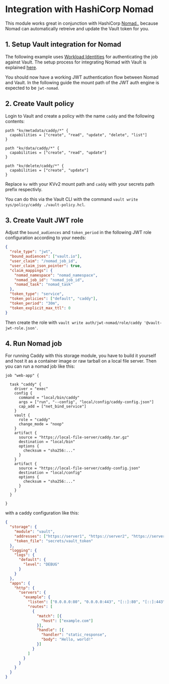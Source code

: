 # Integration with HashiCorp Nomad
This module works great in conjunction with HashiCorp [Nomad.](https://www.nomadproject.io/), because Nomad can automatically retreive and update the Vault token for you.

## 1. Setup Vault integration for Nomad

The following example uses [Workload Identities](https://developer.hashicorp.com/nomad/docs/concepts/workload-identity) for authenticating the job against Vault. The setup process for integrating Nomad with Vault is explained [here](https://developer.hashicorp.com/nomad/tutorials/integrate-vault/vault-acl). 

You should now have a working JWT authentication flow between Nomad and Vault. In the following guide the mount path of the JWT auth engine is expected to be `jwt-nomad`.

## 2. Create Vault policy
Login to Vault and create a policy with the name `caddy` and the following contents:
```hcl
path "kv/metadata/caddy/*" {
  capabilities = ["create", "read", "update", "delete", "list"]
}

path "kv/data/caddy/*" {
  capabilities = ["create", "read", "update"]
}

path "kv/delete/caddy/*" {
  capabilities = ["create", "update"]
}
```
Replace `kv` with your KVv2 mount path and `caddy` with your secrets path prefix respectivly.

You can do this via the Vault CLI with the command `vault write sys/policy/caddy ./vault-policy.hcl`.

## 3. Create Vault JWT role
Adjust the `bound_audiences` and `token_period` in the following JWT role configuration according to your needs:
```json
{
  "role_type": "jwt",
  "bound_audiences": ["vault.io"],
  "user_claim": "/nomad_job_id",
  "user_claim_json_pointer": true,
  "claim_mappings": {
    "nomad_namespace": "nomad_namespace",
    "nomad_job_id": "nomad_job_id",
    "nomad_task": "nomad_task"
  },
  "token_type": "service",
  "token_policies": ["default", "caddy"],
  "token_period": "30m",
  "token_explicit_max_ttl": 0
}

```
Then create the role with `vault write auth/jwt-nomad/role/caddy '@vault-jwt-role.json'`.

## 4. Run Nomad job
For running Caddy with this storage module, you have to build it yourself and host it as a container image or raw tarball on a local file server. Then you can run a nomad job like this:
```hcl
job "web-app" {

  task "caddy" {
    driver = "exec"
    config {
      command = "local/bin/caddy"
      args = ["run", "--config", "local/config/caddy-config.json"]
      cap_add = ["net_bind_service"]
    }
    vault {
      role = "caddy"
      change_mode = "noop"
    }
    artifact {
      source = "https://local-file-server/caddy.tar.gz"
      destination = "local/bin"
      options {
        checksum = "sha256:..."
      }
    }
    artifact {
      source = "https://local-file-server/caddy-config.json"
      destination = "local/config"
      options {
        checksum = "sha256:..."
      }
    }
  }

}
```
with a caddy configuration like this:
```json
{
  "storage": {
    "module": "vault",
    "addresses": ["https://server1", "https://server2", "https://server3"],
    "token_file": "secrets/vault_token"
  },
  "logging": {
    "logs": {
      "default": {
        "level": "DEBUG"
      }
    }
  },
  "apps": {
    "http": {
      "servers": {
        "example": {
          "listen": ["0.0.0.0:80", "0.0.0.0:443", "[::]:80", "[::]:443"],
          "routes": [
            {
              "match": [{
                "host": ["example.com"]
              }],
              "handle": [{
                "handler": "static_response",
                "body": "Hello, world!"
              }]
            }
          ]
        }
      }
    }
  }
}
```
